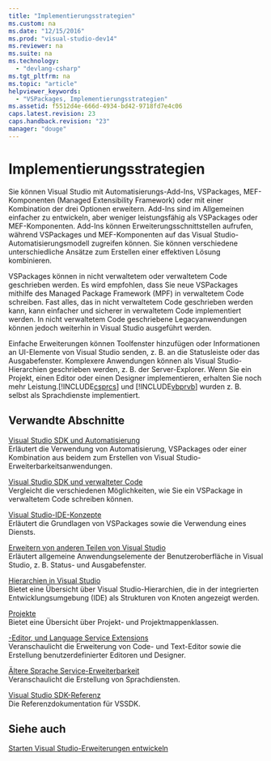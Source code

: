 ```yaml
---
title: "Implementierungsstrategien"
ms.custom: na
ms.date: "12/15/2016"
ms.prod: "visual-studio-dev14"
ms.reviewer: na
ms.suite: na
ms.technology: 
  - "devlang-csharp"
ms.tgt_pltfrm: na
ms.topic: "article"
helpviewer_keywords: 
  - "VSPackages, Implementierungsstrategien"
ms.assetid: f5512d4e-666d-4934-bd42-9718fd7e4c06
caps.latest.revision: 23
caps.handback.revision: "23"
manager: "douge"
---
```

# Implementierungsstrategien
Sie können Visual Studio mit Automatisierungs\-Add\-Ins, VSPackages, MEF\-Komponenten \(Managed Extensibility Framework\) oder mit einer Kombination der drei Optionen erweitern. Add\-Ins sind im Allgemeinen einfacher zu entwickeln, aber weniger leistungsfähig als VSPackages oder MEF\-Komponenten. Add\-Ins können Erweiterungsschnittstellen aufrufen, während VSPackages und MEF\-Komponenten auf das Visual Studio\-Automatisierungsmodell zugreifen können. Sie können verschiedene unterschiedliche Ansätze zum Erstellen einer effektiven Lösung kombinieren.  
  
 VSPackages können in nicht verwaltetem oder verwaltetem Code geschrieben werden. Es wird empfohlen, dass Sie neue VSPackages mithilfe des Managed Package Framework \(MPF\) in verwaltetem Code schreiben. Fast alles, das in nicht verwaltetem Code geschrieben werden kann, kann einfacher und sicherer in verwaltetem Code implementiert werden. In nicht verwaltetem Code geschriebene Legacyanwendungen können jedoch weiterhin in Visual Studio ausgeführt werden.  
  
 Einfache Erweiterungen können Toolfenster hinzufügen oder Informationen an UI\-Elemente von Visual Studio senden, z. B. an die Statusleiste oder das Ausgabefenster. Komplexere Anwendungen können als Visual Studio\-Hierarchien geschrieben werden, z. B. der Server\-Explorer. Wenn Sie ein Projekt, einen Editor oder einen Designer implementieren, erhalten Sie noch mehr Leistung.[!INCLUDE[csprcs](../ide/includes/csprcs_md.md)] und [!INCLUDE[vbprvb](../dotnet/includes/vbprvb_md.md)] wurden z. B. selbst als Sprachdienste implementiert.  
  
## Verwandte Abschnitte  
 [Visual Studio SDK und Automatisierung](../Topic/Visual%20Studio%20SDK%20and%20Automation.md)  
 Erläutert die Verwendung von Automatisierung, VSPackages oder einer Kombination aus beidem zum Erstellen von Visual Studio\-Erweiterbarkeitsanwendungen.  
  
 [Visual Studio SDK und verwalteter Code](../misc/visual-studio-sdk-and-managed-code.md)  
 Vergleicht die verschiedenen Möglichkeiten, wie Sie ein VSPackage in verwaltetem Code schreiben können.  
  
 [Visual Studio\-IDE\-Konzepte](../misc/visual-studio-ide-concepts.md)  
 Erläutert die Grundlagen von VSPackages sowie die Verwendung eines Diensts.  
  
 [Erweitern von anderen Teilen von Visual Studio](../Topic/Extending%20Other%20Parts%20of%20Visual%20Studio.md)  
 Erläutert allgemeine Anwendungselemente der Benutzeroberfläche in Visual Studio, z. B. Status\- und Ausgabefenster.  
  
 [Hierarchien in Visual Studio](../Topic/Hierarchies%20in%20Visual%20Studio.md)  
 Bietet eine Übersicht über Visual Studio\-Hierarchien, die in der integrierten Entwicklungsumgebung \(IDE\) als Strukturen von Knoten angezeigt werden.  
  
 [Projekte](../Topic/Projects.md)  
 Bietet eine Übersicht über Projekt\- und Projektmappenklassen.  
  
 [\-Editor, und Language Service Extensions](../Topic/Editor%20and%20Language%20Service%20Extensions.md)  
 Veranschaulicht die Erweiterung von Code\- und Text\-Editor sowie die Erstellung benutzerdefinierter Editoren und Designer.  
  
 [Ältere Sprache Service\-Erweiterbarkeit](../Topic/Legacy%20Language%20Service%20Extensibility.md)  
 Veranschaulicht die Erstellung von Sprachdiensten.  
  
 [Visual Studio SDK\-Referenz](../Topic/Visual%20Studio%20SDK%20Reference.md)  
 Die Referenzdokumentation für VSSDK.  
  
## Siehe auch  
 [Starten Visual Studio\-Erweiterungen entwickeln](../Topic/Starting%20to%20Develop%20Visual%20Studio%20Extensions.md)
